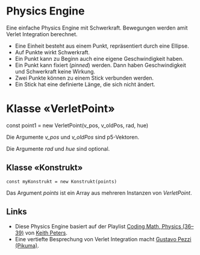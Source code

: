 # Physics Engine

Eine einfache Physics Engine mit Schwerkraft. Bewegungen werden amit Verlet Integration berechnet.

- Eine Einheit besteht aus einem Punkt, repräsentiert durch eine Ellipse.
- Auf Punkte wirkt Schwerkraft.
- Ein Punkt kann zu Beginn auch eine eigene Geschwindigkeit haben.
- Ein Punkt kann fixiert (*pinned*) werden. Dann haben Geschwindigkeit und Schwerkraft keine Wirkung.
- Zwei Punkte können zu einem Stick verbunden werden.
- Ein Stick hat eine definierte Länge, die sich nicht ändert.

# Klasse «VerletPoint»

  const point1 = new VerletPoint(v_pos, v_oldPos, rad, hue)

Die Argumente *v_pos* und *v_oldPos* sind p5-Vektoren.

Die Argumente *rad* und *hue* sind optional.

## Klasse «Konstrukt»

    const myKonstrukt = new Konstrukt(points)

Das Argument *points* ist ein Array aus mehreren Instanzen von *VerletPoint*.

## Links

- Diese Physics Engine basiert auf der Playlist [Coding Math, Physics (36–39)](https://www.youtube.com/playlist?list=PL7wAPgl1JVvXBCTmnGwysy9OtR-5nOmz3) von [Keith Peters](https://bit-101.com/blog/).
- Eine vertiefte Besprechung von Verlet Integration macht [Gustavo Pezzi (Pikuma)](https://www.youtube.com/watch?v=-GWTDhOQU6M). 
